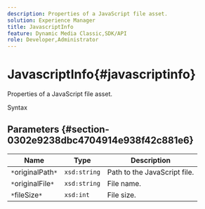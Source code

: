 ```yaml
---
description: Properties of a JavaScript file asset.
solution: Experience Manager
title: JavascriptInfo
feature: Dynamic Media Classic,SDK/API
role: Developer,Administrator
---
```


# JavascriptInfo{#javascriptinfo}

Properties of a JavaScript file asset.

 Syntax 

## Parameters {#section-0302e9238dbc4704914e938f42c881e6}

|  Name  | Type  | Description  |
|---|---|---|
|  `*`originalPath`*`  | `xsd:string`  | Path to the JavaScript file.  |
|  `*`originalFile`*`  | `xsd:string`  | File name.  |
|  `*`fileSize`*`  | `xsd:int`  | File size.  |

